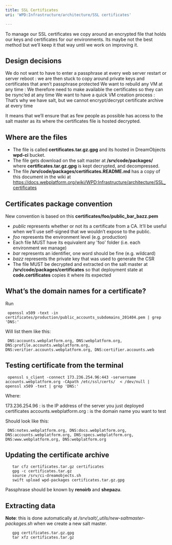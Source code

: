 ```yaml
---
title: SSL Certificates
uri: 'WPD:Infrastructure/architecture/SSL certificates'

---
```

To manage our SSL certificates we copy around an encrypted file that holds our keys and certificates for our environments. Its maybe not the best method but we’ll keep it that way until we work on improving it.

## <span>Design decisions</span>

 We do not want to have to enter a passphrase at every web server restart or server reboot
:   we are then stuck to copy around private keys and certificates that aren’t passphrase protected
 We want to rebuild any VM at any time
:   We therefore need to make available the certificates so they can be rsync’ed at any time
 We want to have a quick VM creation process
:   That’s why we have salt, but we cannot encrypt/decrypt certificate archive at every time

It means that we’ll ensure that as few people as possible has access to the salt master as its where the certificates file is hosted decrypted.

## <span>Where are the files</span>

-   The file is called **certificates.tar.gz.gpg** and its hosted in DreamObjects **wpd-ci** bucket.
-   The file gets download on the salt master at **/srv/code/packages/** where **certificates.tar.gz.gpg** is kept decrypted, and decompressed.
-   The file **/srv/code/packages/certificates.README.md** has a copy of this document in the wiki at <https://docs.webplatform.org/wiki/WPD:Infrastructure/architecture/SSL_certificates>

## <span>Certificates package convention</span>

New convention is based on this **certificates/foo/public\_bar\_bazz.pem**

-   *public* represents whether or not its a certificate from a CA. It’ll be useful when we’ll use self-signed that we wouldn’t expose to the public.
-   *foo* represents the environment level (e.g. production)
-   Each file MUST have its equivalent any 'foo' folder (i.e. each environment we manage)
-   *bar* represents an identifier, one word should be fine (e.g. wildcard)
-   *bazz* represents the private key that was used to generate the CSR
-   The file MUST be decrypted and extracted on the salt master at **/srv/code/packages/certificates** so that deployment state at **code.certificates** copies it where its expected

## <span>What’s the domain names for a certificate?</span>

Run

     openssl x509 -text -in certificates/production/public_accounts_subdomains_201404.pem | grep 'DNS:'

Will list them like this:

     DNS:accounts.webplatform.org, DNS:webplatform.org, DNS:profile.accounts.webplatform.org, DNS:verifier.accounts.webplatform.org, DNS:certifier.accounts.web

## <span>Testing certificate from the terminal</span>

     openssl s_client -connect 173.236.254.96:443 -servername accounts.webplatform.org -CApath /etc/ssl/certs/  < /dev/null | openssl x509 -text | grep 'DNS:'

Where:

 173.236.254.96
:   is the IP address of the server you just deployed certificates
 accounts.webplatform.org
:   is the domain name you want to test

Should look like this:

     DNS:notes.webplatform.org, DNS:docs.webplatform.org, DNS:accounts.webplatform.org, DNS:specs.webplatform.org, DNS:www.webplatform.org, DNS:webplatform.org

## <span>Updating the certificate archive</span>

       tar cfz certificates.tar.gz certificates
       gpg -c certificates.tar.gz
       source /srv/ci-dreamobjects.sh
       swift upload wpd-packages certificates.tar.gz.gpg

Passphrase should be known by **renoirb** and **shepazu**.

## <span>Extracting data</span>

**Note**: this is done automatically at */srv/salt/\_utils/new-saltmaster-packages.sh* when we create a new salt master.

       gpg certificates.tar.gz.gpg
       tar xfz certificates.tar.gz